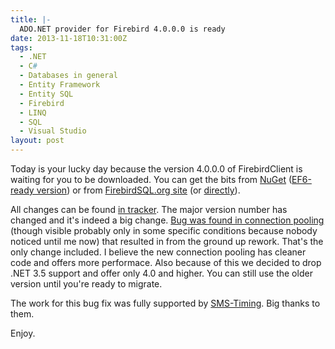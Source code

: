 ```yaml
---
title: |-
  ADO.NET provider for Firebird 4.0.0.0 is ready
date: 2013-11-18T10:31:00Z
tags:
  - .NET
  - C#
  - Databases in general
  - Entity Framework
  - Entity SQL
  - Firebird
  - LINQ
  - SQL
  - Visual Studio
layout: post
---
```

Today is your lucky day because the version 4.0.0.0 of FirebirdClient is waiting for you to be downloaded. You can get the bits from [NuGet][1] ([EF6-ready version][2]) or from [FirebirdSQL.org site][3] (or [directly][4]).

<!-- excerpt -->

All changes can be found [in tracker][5]. The major version number has changed and it's indeed a big change. [Bug was found in connection pooling][6] (though visible probably only in some specific conditions because nobody noticed until me now) that resulted in from the ground up rework. That's the only change included. I believe the new connection pooling has cleaner code and offers more performace. Also because of this we decided to drop .NET 3.5 support and offer only 4.0 and higher. You can still use the older version until you're ready to migrate.

The work for this bug fix was fully supported by [SMS-Timing][7]. Big thanks to them.

Enjoy.

[1]: http://www.nuget.org/packages/FirebirdSql.Data.FirebirdClient/
[2]: http://www.nuget.org/packages/FirebirdSql.Data.FirebirdClient-EF6/
[3]: http://www.firebirdsql.org/en/net-provider/
[4]: http://sourceforge.net/projects/firebird/files/firebird-net-provider/4.0.0/
[5]: http://tracker.firebirdsql.org/secure/ReleaseNote.jspa?projectId=10003&styleName=Text&version=10580
[6]: http://firebird.1100200.n4.nabble.com/Connection-pool-bug-td4634435.html
[7]: http://www.sms-timing.com/